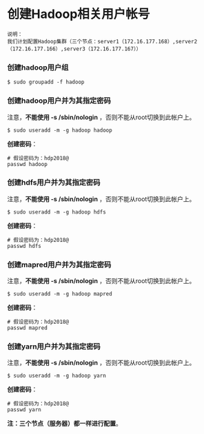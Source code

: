 创建Hadoop相关用户帐号
=================================================================================
```
说明：
我们计划配置Hadoop集群（三个节点：server1（172.16.177.168）,server2（172.16.177.166）,server3（172.16.177.167））
```

### 创建hadoop用户组
```shell
$ sudo groupadd -f hadoop
```

### 创建hadoop用户并为其指定密码
注意，**不能使用 -s /sbin/nologin** ，否则不能从root切换到此帐户上。
```shell
$ sudo useradd -m -g hadoop hadoop
```
**创建密码**：
```shell
# 假设密码为：hdp2018@
passwd hadoop
```

### 创建hdfs用户并为其指定密码
注意，**不能使用 -s /sbin/nologin** ，否则不能从root切换到此帐户上。
```shell
$ sudo useradd -m -g hadoop hdfs
```
**创建密码**：
```shell
# 假设密码为：hdp2018@
passwd hdfs
```

### 创建mapred用户并为其指定密码
注意，**不能使用 -s /sbin/nologin** ，否则不能从root切换到此帐户上。
```shell
$ sudo useradd -m -g hadoop mapred
```
**创建密码**：
```shell
# 假设密码为：hdp2018@
passwd mapred
```

### 创建yarn用户并为其指定密码
注意，**不能使用 -s /sbin/nologin** ，否则不能从root切换到此帐户上。
```shell
$ sudo useradd -m -g hadoop yarn
```
**创建密码**：
```shell
# 假设密码为：hdp2018@
passwd yarn
```
**注：三个节点（服务器）都一样进行配置**。
